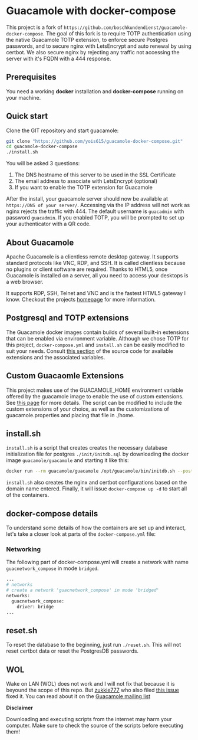 # Guacamole with docker-compose
This project is a fork of `https://github.com/boschkundendienst/guacamole-docker-compose`.
The goal of this fork is to require TOTP authentication using the native Guacamole TOTP extension, to enforce secure Postgres passwords, and to secure nginx with LetsEncrypt and auto renewal by using certbot.  We also secure nginx by rejecting any traffic not accessing the server with it's FQDN with a 444 response.

## Prerequisites
You need a working **docker** installation and **docker-compose** running on your machine.

## Quick start
Clone the GIT repository and start guacamole:

~~~bash
git clone "https://github.com/yois615/guacamole-docker-compose.git"
cd guacamole-docker-compose
./install.sh
~~~

You will be asked 3 questions:
1. The DNS hostname of this server to be used in the SSL Certificate
2. The email address to associate with LetsEncrypt (optional)
3. If you want to enable the TOTP extension for Guacamole

After the install, your guacamole server should now be available at `https://DNS of your server/`. Accessing via the IP address will not work as nginx rejects the traffic with 444. The default username is `guacadmin` with password `guacadmin`.  If you enabled TOTP, you will be prompted to set up your authenticator with a QR code.

## About Guacamole
Apache Guacamole is a clientless remote desktop gateway. It supports standard protocols like VNC, RDP, and SSH. It is called clientless because no plugins or client software are required. Thanks to HTML5, once Guacamole is installed on a server, all you need to access your desktops is a web browser.

It supports RDP, SSH, Telnet and VNC and is the fastest HTML5 gateway I know. Checkout the projects [homepage](https://guacamole.apache.org/) for more information.

## Postgresql and TOTP extensions
The Guacamole docker images contain builds of several built-in extensions that can be enabled via environment variable.  Although we chose TOTP for this project, `docker-compose.yml` and `install.sh` can be easily modified to suit your needs.  Consult [this section](https://github.com/apache/guacamole-client/blob/5a95861f02e8e8d6db8126df1bdc888509a3ac6e/guacamole-docker/bin/start.sh#L1012) of the source code for available extensions and the associated variables.

## Custom Guacaomle Extensions
This project makes use of the GUACAMOLE_HOME environment variable offered by the guacamole image to enable the use of custom extensions.  See [this page](https://guacamole.apache.org/doc/gug/guacamole-docker.html#custom-extensions-and-guacamole-home) for more details. The script can be modified to include the custom extensions of your choice, as well as the customizations of guacamole.properties and placing that file in ./home.

## install.sh
`install.sh` is a script that creates creates the necessary database initialization file for postgres `./init/initdb.sql` by downloading the docker image `guacamole/guacamole` and starting it like this:

~~~bash
docker run --rm guacamole/guacamole /opt/guacamole/bin/initdb.sh --postgres > ./init/initdb.sql
~~~

`install.sh` also creates the nginx and certbot configurations based on the domain name entered.  Finally, it will issue `docker-compose up -d` to start all of the containers.

## docker-compose details
To understand some details of how the containers are set up and interact, let's take a closer look at parts of the `docker-compose.yml` file:

### Networking
The following part of docker-compose.yml will create a network with name `guacnetwork_compose` in mode `bridged`.
~~~python
...
# networks
# create a network 'guacnetwork_compose' in mode 'bridged'
networks:
  guacnetwork_compose:
    driver: bridge
...
~~~

## reset.sh
To reset the database to the beginning, just run `./reset.sh`.  This will not reset certbot data or reset the PostgresDB passwords.

## WOL
Wake on LAN (WOL) does not work and I will not fix that because it is beyound the scope of this repo. But [zukkie777](https://github.com/zukkie777) who also filed [this issue](https://github.com/boschkundendienst/guacamole-docker-compose/issues/12) fixed it. You can read about it on the [Guacamole mailing list](https://lists.apache.org/thread/tzwc02wxzkqfy48soj3ztsjqjh17tynl)

**Disclaimer**

Downloading and executing scripts from the internet may harm your computer. Make sure to check the source of the scripts before executing them!
